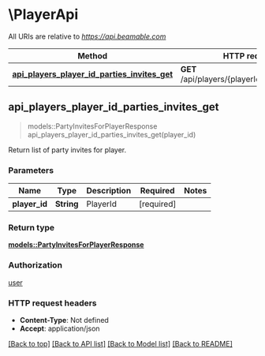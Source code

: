 # \PlayerApi

All URIs are relative to *https://api.beamable.com*

Method | HTTP request | Description
------------- | ------------- | -------------
[**api_players_player_id_parties_invites_get**](PlayerApi.md#api_players_player_id_parties_invites_get) | **GET** /api/players/{playerId}/parties/invites | 



## api_players_player_id_parties_invites_get

> models::PartyInvitesForPlayerResponse api_players_player_id_parties_invites_get(player_id)


Return list of party invites for player.

### Parameters


Name | Type | Description  | Required | Notes
------------- | ------------- | ------------- | ------------- | -------------
**player_id** | **String** | PlayerId | [required] |

### Return type

[**models::PartyInvitesForPlayerResponse**](PartyInvitesForPlayerResponse.md)

### Authorization

[user](../README.md#user)

### HTTP request headers

- **Content-Type**: Not defined
- **Accept**: application/json

[[Back to top]](#) [[Back to API list]](../README.md#documentation-for-api-endpoints) [[Back to Model list]](../README.md#documentation-for-models) [[Back to README]](../README.md)

